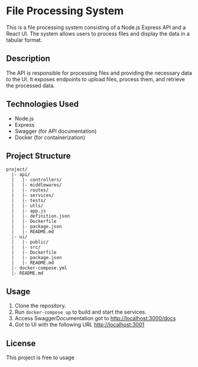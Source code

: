 # File Processing System

This is a file processing system consisting of a Node.js Express API and a React UI. The system allows users to process files and display the data in a tabular format.

## Description

The API is responsible for processing files and providing the necessary data to the UI. It exposes endpoints to upload files, process them, and retrieve the processed data.

## Technologies Used

- Node.js
- Express
- Swagger (for API documentation)
- Docker (for containerization)

## Project Structure

```
project/
  |- api/
  |   |- controllers/
  |   |- middlewares/
  |   |- routes/
  |   |- services/
  |   |- tests/
  |   |- utls/
  |   |- app.js
  |   |- definition.json
  |   |- Dockerfile
  |   |- package.json
  |   |- README.md
  |- ui/
  |   |- public/
  |   |- src/
  |   |- Dockerfile
  |   |- package.json
  |   |- README.md
  |- docker-compose.yml
  |- README.md

```

## Usage

1. Clone the repository.
2. Run `docker-compose up` to build and start the services.
3. Access SwaggerDocumentation got to [http://localhost:3000/docs](http://localhost:3000/docs)
4. Got to UI with the following URL [http://localhost:3001](http://localhost:3001)


## License

This project is free to usage